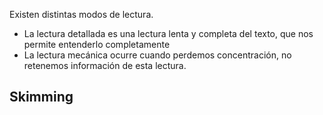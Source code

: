 Existen distintas modos de lectura.

- La lectura detallada es una lectura lenta y completa del texto, que nos permite entenderlo completamente
- La lectura mecánica ocurre cuando perdemos concentración, no retenemos información de esta lectura.

## Skimming
